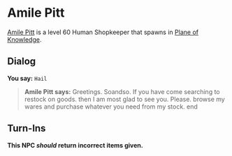 # Amile Pitt



[Amile Pitt](/npc/202131) is a level 60 Human Shopkeeper that spawns in [Plane of Knowledge](/zone/202).



## Dialog

**You say:** `Hail`



>**Amile Pitt says:** Greetings. Soandso. If you have come searching to restock on goods. then I am most glad to see you. Please. browse my wares and purchase whatever you need from my stock.
end



## Turn-Ins



**This NPC *should* return incorrect items given.**





